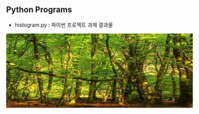 ## Python Programs

- histogram.py : 파이썬 프로젝트 과제 결과물

<p align="center">
  
<img src="./images/iForest.PNG"  width="640" height="200">

</p>
